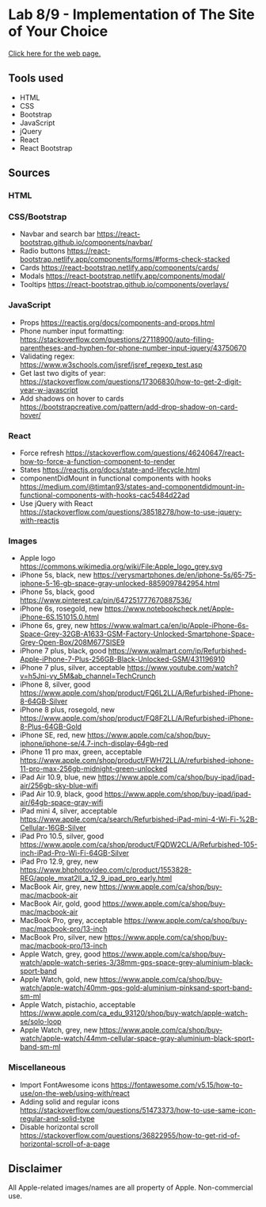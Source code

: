 # Lab 8/9 - Implementation of The Site of Your Choice

[Click here for the web page.](https://stevenli5.github.io/isellforless/)

## Tools used
- HTML
- CSS
- Bootstrap
- JavaScript
- jQuery
- React
- React Bootstrap

## Sources
### HTML

### CSS/Bootstrap
- Navbar and search bar https://react-bootstrap.github.io/components/navbar/
- Radio buttons https://react-bootstrap.netlify.app/components/forms/#forms-check-stacked
- Cards https://react-bootstrap.netlify.app/components/cards/
- Modals https://react-bootstrap.netlify.app/components/modal/
- Tooltips https://react-bootstrap.github.io/components/overlays/

### JavaScript
- Props https://reactjs.org/docs/components-and-props.html
- Phone number input formatting: https://stackoverflow.com/questions/27118900/auto-filling-parentheses-and-hyphen-for-phone-number-input-jquery/43750670
- Validating regex: https://www.w3schools.com/jsref/jsref_regexp_test.asp
- Get last two digits of year: https://stackoverflow.com/questions/17306830/how-to-get-2-digit-year-w-javascript
- Add shadows on hover to cards https://bootstrapcreative.com/pattern/add-drop-shadow-on-card-hover/

### React
- Force refresh https://stackoverflow.com/questions/46240647/react-how-to-force-a-function-component-to-render
- States https://reactjs.org/docs/state-and-lifecycle.html
- componentDidMount in functional components with hooks https://medium.com/@timtan93/states-and-componentdidmount-in-functional-components-with-hooks-cac5484d22ad
- Use jQuery with React https://stackoverflow.com/questions/38518278/how-to-use-jquery-with-reactjs

### Images
- Apple logo https://commons.wikimedia.org/wiki/File:Apple_logo_grey.svg
- iPhone 5s, black, new https://verysmartphones.de/en/iphone-5s/65-75-iphone-5-16-gb-space-gray-unlocked-8859097842954.html
- iPhone 5s, black, good https://www.pinterest.ca/pin/647251777670887536/
- iPhone 6s, rosegold, new https://www.notebookcheck.net/Apple-iPhone-6S.151015.0.html
- iPhone 6s, grey, new https://www.walmart.ca/en/ip/Apple-iPhone-6s-Space-Grey-32GB-A1633-GSM-Factory-Unlocked-Smartphone-Space-Grey-Open-Box/208M677SISE9
- iPhone 7 plus, black, good https://www.walmart.com/ip/Refurbished-Apple-iPhone-7-Plus-256GB-Black-Unlocked-GSM/431196910
- iPhone 7 plus, silver, acceptable https://www.youtube.com/watch?v=h5Jni-vy_5M&ab_channel=TechCrunch
- iPhone 8, silver, good https://www.apple.com/shop/product/FQ6L2LL/A/Refurbished-iPhone-8-64GB-Silver
- iPhone 8 plus, rosegold, new https://www.apple.com/shop/product/FQ8F2LL/A/Refurbished-iPhone-8-Plus-64GB-Gold
- iPhone SE, red, new https://www.apple.com/ca/shop/buy-iphone/iphone-se/4.7-inch-display-64gb-red
- iPhone 11 pro max, green, acceptable https://www.apple.com/shop/product/FWH72LL/A/refurbished-iphone-11-pro-max-256gb-midnight-green-unlocked
- iPad Air 10.9, blue, new https://www.apple.com/ca/shop/buy-ipad/ipad-air/256gb-sky-blue-wifi
- iPad Air 10.9, black, good https://www.apple.com/shop/buy-ipad/ipad-air/64gb-space-gray-wifi
- iPad mini 4, silver, acceptable https://www.apple.com/ca/search/Refurbished-iPad-mini-4-Wi-Fi-%2B-Cellular-16GB-Silver
- iPad Pro 10.5, silver, good https://www.apple.com/ca/shop/product/FQDW2CL/A/Refurbished-105-inch-iPad-Pro-Wi-Fi-64GB-Silver
- iPad Pro 12.9, grey, new https://www.bhphotovideo.com/c/product/1553828-REG/apple_mxat2ll_a_12_9_ipad_pro_early.html
- MacBook Air, grey, new https://www.apple.com/ca/shop/buy-mac/macbook-air
- MacBook Air, gold, good https://www.apple.com/ca/shop/buy-mac/macbook-air
- MacBook Pro, grey, acceptable https://www.apple.com/ca/shop/buy-mac/macbook-pro/13-inch
- MacBook Pro, silver, new https://www.apple.com/ca/shop/buy-mac/macbook-pro/13-inch
- Apple Watch, grey, good https://www.apple.com/ca/shop/buy-watch/apple-watch-series-3/38mm-gps-space-grey-aluminium-black-sport-band
- Apple Watch, gold, new https://www.apple.com/ca/shop/buy-watch/apple-watch/40mm-gps-gold-aluminium-pinksand-sport-band-sm-ml
- Apple Watch, pistachio, acceptable https://www.apple.com/ca_edu_93120/shop/buy-watch/apple-watch-se/solo-loop
- Apple Watch, grey, new https://www.apple.com/ca/shop/buy-watch/apple-watch/44mm-cellular-space-gray-aluminium-black-sport-band-sm-ml

### Miscellaneous
- Import FontAwesome icons https://fontawesome.com/v5.15/how-to-use/on-the-web/using-with/react
- Adding solid and regular icons https://stackoverflow.com/questions/51473373/how-to-use-same-icon-regular-and-solid-type
- Disable horizontal scroll https://stackoverflow.com/questions/36822955/how-to-get-rid-of-horizontal-scroll-of-a-page

## Disclaimer
All Apple-related images/names are all property of Apple. Non-commercial use.